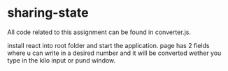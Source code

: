 # sharing-state

All code related to this assignment can be found in converter.js. 

install react into root folder and start the application. page has 2 fields where u can write in a desired number and it will be
converted wether you type in the kilo input or pund window. 
